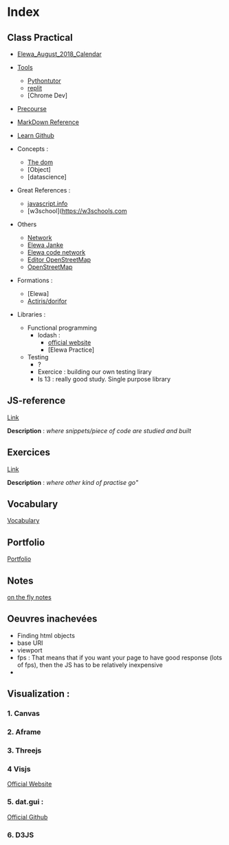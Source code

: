 # Index

## Class Practical
* [Elewa_August_2018_Calendar](https://github.com/august-elewa-2018/calendar/wiki)
* [Tools](https://github.com/elewa-academy/js-tool-kit/blob/master/learning-environments.md)
  * [Pythontutor](http://www.pythontutor.com/visualize.html#mode=edit)
  * [replit](https://repl.it/@Ludovic7127/IroncladWebbedOutcome)
  * [Chrome Dev]
* [Precourse](https://elewa-academy.github.io/Precourse/)
* [MarkDown Reference](https://en.support.wordpress.com/markdown-quick-reference)
* [Learn Github](https://github.com/LudovicGouverneur/Learn-github.git)
* Concepts : 
    * [The dom](https://github.com/elewa-academy/the-dom)
    * [Object]
    * [datascience] 
* Great References : 
    * [javascript.info](https://javascript.info/)
    * [w3school](https://w3schools.com
* Others
    * [Network](https://github.com/LudovicGouverneur/Network.git)
    * [Elewa Janke](https://jankelearning.github.io/preview/)
    * [Elewa code network](https://github.com/jankeLearning/preview/tree/master/book_source)
    * [Editor OpenStreetMap](https://josm.openstreetmap.de/)
    * [OpenStreetMap](https://www.openstreetmap.org/#map=8/49.925/5.010)
* Formations : 
    * [Elewa]
    * [Actiris/dorifor](http://www.dorifor.be/formation/data-analyst-7891.html)

* Libraries : 
  * Functional programming
     * lodash : 
        * [official website]("https://lodash.com/")
        * [Elewa Practice]
  * Testing
     * ?
     * Exercice : building our own testing lirary
     * Is 13 : really good study. Single purpose library
     
## JS-reference  
[Link](https://github.com/LudovicGouverneur/JS-Reference.git)

__Description__ : *where snippets/piece of code are studied and built*  

## Exercices
[Link](https://github.com/LudovicGouverneur/Exercices.git)

__Description__ : *where other kind of practise go"*

## Vocabulary
[Vocabulary](https://github.com/LudovicGouverneur/Vocabulary.git)

## Portfolio
[Portfolio](https://github.com/LudovicGouverneur/Portfolio.git)

## Notes
[on the fly notes](https://github.com/LudovicGouverneur/Notes.git)

## Oeuvres inachevées
* Finding html objects
* base URI
* viewport
* fps : That means that if you want your page to have good response (lots of fps), then the JS has to be relatively inexpensive
* 
## Visualization : 
### 1. Canvas

### 2. Aframe

### 3. Threejs

### 4 Visjs
 [Official Website](http://visjs.org)
### 5. dat.gui : 
 [Official Github](https://github.com/dataarts/dat.gui)
### 6. D3JS
